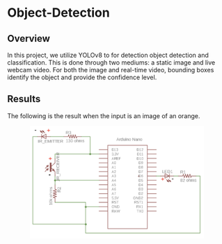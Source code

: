 # Object-Detection

## Overview

In this project, we utilize YOLOv8 to for detection object detection and classification. This is done through two mediums: a static image and live webcam video. For both the image and real-time video, bounding boxes identify the object and provide the confidence level.

## Results

The following is the result when the input is an image of an orange.

<p align="center">
  <img src="https://github.com/chen4578/Open-Project-Space-OPS-/blob/00a2dc64bffb77ab1def42925496dc5a38b4b3c6/assets/distance-sensor-2.png" width="400">
</p>
